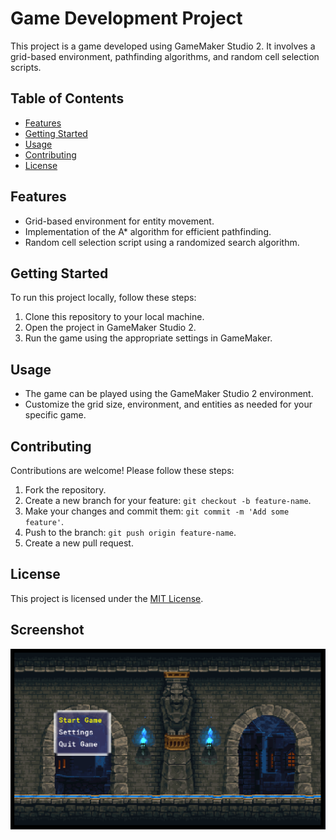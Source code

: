 # Game Development Project

This project is a game developed using GameMaker Studio 2. It involves a grid-based environment, pathfinding algorithms, and random cell selection scripts.

## Table of Contents

- [Features](#features)
- [Getting Started](#getting-started)
- [Usage](#usage)
- [Contributing](#contributing)
- [License](#license)

## Features

- Grid-based environment for entity movement.
- Implementation of the A* algorithm for efficient pathfinding.
- Random cell selection script using a randomized search algorithm.

## Getting Started

To run this project locally, follow these steps:

1. Clone this repository to your local machine.
2. Open the project in GameMaker Studio 2.
3. Run the game using the appropriate settings in GameMaker.

## Usage

- The game can be played using the GameMaker Studio 2 environment.
- Customize the grid size, environment, and entities as needed for your specific game.

## Contributing

Contributions are welcome! Please follow these steps:

1. Fork the repository.
2. Create a new branch for your feature: `git checkout -b feature-name`.
3. Make your changes and commit them: `git commit -m 'Add some feature'`.
4. Push to the branch: `git push origin feature-name`.
5. Create a new pull request.

## License

This project is licensed under the [MIT License](LICENSE).

## Screenshot 

<img src="1.png">


